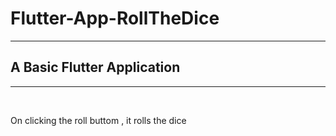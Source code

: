 # Flutter-App-RollTheDice
<hr>

<h2> A Basic Flutter Application </h2>
<hr>

<br>
<p> On clicking the roll buttom , it rolls the dice </p>
